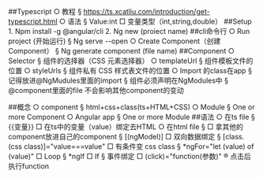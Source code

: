 ##Typescript
		○ 教程
			§ https://ts.xcatliu.com/introduction/get-typescript.html
		○ 语法
			§ Value:int
				□ 变量类型（int,string,double）
##Setup
		1. Npm install -g @angular/cli
		2. Ng new (proiect name) 
##cli命令行
		○ Run project (开始运行)
			§ Ng serve --open
		○ Create Component（创建Component）
			§ Ng generate component (file name)
    ##Component
		○ Selector
			§ 组件的选择器（CSS 元素选择器）
		○ templateUrl
			§ 组件模板文件的位置
		○ styleUrls
			§ 组件私有 CSS 样式表文件的位置
		○ Import 的class在app
			§ 记得放进@NgMudules里面的import
			§ 组件必须声明在NgModules中
			§ @component里面的file 不会影响其他component的变动
			
##概念
		○ component
			§ html+css+class(ts+HTML+CSS)
		○ Module
			§ One or more Component
		○ Angular app
			§ One or more Module
##语法
		○ 在ts file
			§ {{变量}}
				□ 在ts中的变量（value）绑定去HTML
		○ 在html file
			§ <app-heroes></app-heroes>
				□ 拿其他的component放进自己的component
			§ [(ngModel)]
				□ 双向数据绑定
			§ [class.(css class)]="value===value"
				□ 有条件变 css class
			§ *ngFor="let (value) of (value)"
				□ Loop
			§ *ngIf
				□ If
			§ 事件绑定
				□ (click)="function(参数)"
					® 点击后执行function
